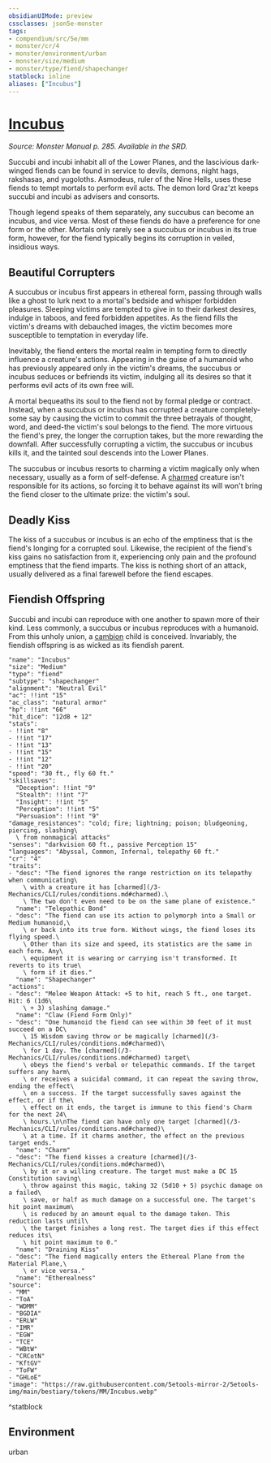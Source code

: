 ```yaml
---
obsidianUIMode: preview
cssclasses: json5e-monster
tags:
- compendium/src/5e/mm
- monster/cr/4
- monster/environment/urban
- monster/size/medium
- monster/type/fiend/shapechanger
statblock: inline
aliases: ["Incubus"]
---
```

# [Incubus](3-Mechanics/CLI/bestiary/fiend/incubus.md)
*Source: Monster Manual p. 285. Available in the SRD.*  

Succubi and incubi inhabit all of the Lower Planes, and the lascivious dark-winged fiends can be found in service to devils, demons, night hags, rakshasas, and yugoloths. Asmodeus, ruler of the Nine Hells, uses these fiends to tempt mortals to perform evil acts. The demon lord Graz'zt keeps succubi and incubi as advisers and consorts.

Though legend speaks of them separately, any succubus can become an incubus, and vice versa. Most of these fiends do have a preference for one form or the other. Mortals only rarely see a succubus or incubus in its true form, however, for the fiend typically begins its corruption in veiled, insidious ways.

## Beautiful Corrupters

A succubus or incubus first appears in ethereal form, passing through walls like a ghost to lurk next to a mortal's bedside and whisper forbidden pleasures. Sleeping victims are tempted to give in to their darkest desires, indulge in taboos, and feed forbidden appetites. As the fiend fills the victim's dreams with debauched images, the victim becomes more susceptible to temptation in everyday life.

Inevitably, the fiend enters the mortal realm in tempting form to directly influence a creature's actions. Appearing in the guise of a humanoid who has previously appeared only in the victim's dreams, the succubus or incubus seduces or befriends its victim, indulging all its desires so that it performs evil acts of its own free will.

A mortal bequeaths its soul to the fiend not by formal pledge or contract. Instead, when a succubus or incubus has corrupted a creature completely-some say by causing the victim to commit the three betrayals of thought, word, and deed-the victim's soul belongs to the fiend. The more virtuous the fiend's prey, the longer the corruption takes, but the more rewarding the downfall. After successfully corrupting a victim, the succubus or incubus kills it, and the tainted soul descends into the Lower Planes.

The succubus or incubus resorts to charming a victim magically only when necessary, usually as a form of self-defense. A [charmed](/3-Mechanics/CLI/rules/conditions.md#charmed) creature isn't responsible for its actions, so forcing it to behave against its will won't bring the fiend closer to the ultimate prize: the victim's soul.

## Deadly Kiss

The kiss of a succubus or incubus is an echo of the emptiness that is the fiend's longing for a corrupted soul. Likewise, the recipient of the fiend's kiss gains no satisfaction from it, experiencing only pain and the profound emptiness that the fiend imparts. The kiss is nothing short of an attack, usually delivered as a final farewell before the fiend escapes.

## Fiendish Offspring

Succubi and incubi can reproduce with one another to spawn more of their kind. Less commonly, a succubus or incubus reproduces with a humanoid. From this unholy union, a [cambion](/3-Mechanics/CLI/bestiary/fiend/cambion.md) child is conceived. Invariably, the fiendish offspring is as wicked as its fiendish parent.

```statblock
"name": "Incubus"
"size": "Medium"
"type": "fiend"
"subtype": "shapechanger"
"alignment": "Neutral Evil"
"ac": !!int "15"
"ac_class": "natural armor"
"hp": !!int "66"
"hit_dice": "12d8 + 12"
"stats":
- !!int "8"
- !!int "17"
- !!int "13"
- !!int "15"
- !!int "12"
- !!int "20"
"speed": "30 ft., fly 60 ft."
"skillsaves":
  "Deception": !!int "9"
  "Stealth": !!int "7"
  "Insight": !!int "5"
  "Perception": !!int "5"
  "Persuasion": !!int "9"
"damage_resistances": "cold; fire; lightning; poison; bludgeoning, piercing, slashing\
  \ from nonmagical attacks"
"senses": "darkvision 60 ft., passive Perception 15"
"languages": "Abyssal, Common, Infernal, telepathy 60 ft."
"cr": "4"
"traits":
- "desc": "The fiend ignores the range restriction on its telepathy when communicating\
    \ with a creature it has [charmed](/3-Mechanics/CLI/rules/conditions.md#charmed).\
    \ The two don't even need to be on the same plane of existence."
  "name": "Telepathic Bond"
- "desc": "The fiend can use its action to polymorph into a Small or Medium humanoid,\
    \ or back into its true form. Without wings, the fiend loses its flying speed.\
    \ Other than its size and speed, its statistics are the same in each form. Any\
    \ equipment it is wearing or carrying isn't transformed. It reverts to its true\
    \ form if it dies."
  "name": "Shapechanger"
"actions":
- "desc": "Melee Weapon Attack: +5 to hit, reach 5 ft., one target. Hit: 6 (1d6\
    \ + 3) slashing damage."
  "name": "Claw (Fiend Form Only)"
- "desc": "One humanoid the fiend can see within 30 feet of it must succeed on a DC\
    \ 15 Wisdom saving throw or be magically [charmed](/3-Mechanics/CLI/rules/conditions.md#charmed)\
    \ for 1 day. The [charmed](/3-Mechanics/CLI/rules/conditions.md#charmed) target\
    \ obeys the fiend's verbal or telepathic commands. If the target suffers any harm\
    \ or receives a suicidal command, it can repeat the saving throw, ending the effect\
    \ on a success. If the target successfully saves against the effect, or if the\
    \ effect on it ends, the target is immune to this fiend's Charm for the next 24\
    \ hours.\n\nThe fiend can have only one target [charmed](/3-Mechanics/CLI/rules/conditions.md#charmed)\
    \ at a time. If it charms another, the effect on the previous target ends."
  "name": "Charm"
- "desc": "The fiend kisses a creature [charmed](/3-Mechanics/CLI/rules/conditions.md#charmed)\
    \ by it or a willing creature. The target must make a DC 15 Constitution saving\
    \ throw against this magic, taking 32 (5d10 + 5) psychic damage on a failed\
    \ save, or half as much damage on a successful one. The target's hit point maximum\
    \ is reduced by an amount equal to the damage taken. This reduction lasts until\
    \ the target finishes a long rest. The target dies if this effect reduces its\
    \ hit point maximum to 0."
  "name": "Draining Kiss"
- "desc": "The fiend magically enters the Ethereal Plane from the Material Plane,\
    \ or vice versa."
  "name": "Etherealness"
"source":
- "MM"
- "ToA"
- "WDMM"
- "BGDIA"
- "ERLW"
- "IMR"
- "EGW"
- "TCE"
- "WBtW"
- "CRCotN"
- "KftGV"
- "ToFW"
- "GHLoE"
"image": "https://raw.githubusercontent.com/5etools-mirror-2/5etools-img/main/bestiary/tokens/MM/Incubus.webp"
```
^statblock

## Environment

urban